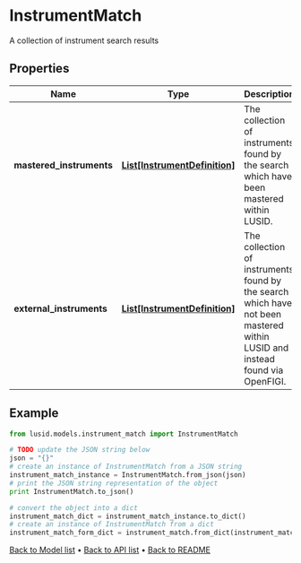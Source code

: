 # InstrumentMatch

A collection of instrument search results

## Properties
Name | Type | Description | Notes
------------ | ------------- | ------------- | -------------
**mastered_instruments** | [**List[InstrumentDefinition]**](InstrumentDefinition.md) | The collection of instruments found by the search which have been mastered within LUSID. | [optional] 
**external_instruments** | [**List[InstrumentDefinition]**](InstrumentDefinition.md) | The collection of instruments found by the search which have not been mastered within LUSID and instead found via OpenFIGI. | [optional] 

## Example

```python
from lusid.models.instrument_match import InstrumentMatch

# TODO update the JSON string below
json = "{}"
# create an instance of InstrumentMatch from a JSON string
instrument_match_instance = InstrumentMatch.from_json(json)
# print the JSON string representation of the object
print InstrumentMatch.to_json()

# convert the object into a dict
instrument_match_dict = instrument_match_instance.to_dict()
# create an instance of InstrumentMatch from a dict
instrument_match_form_dict = instrument_match.from_dict(instrument_match_dict)
```
[Back to Model list](../README.md#documentation-for-models) &#8226; [Back to API list](../README.md#documentation-for-api-endpoints) &#8226; [Back to README](../README.md)


